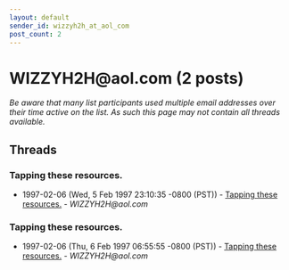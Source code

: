 ```yaml
---
layout: default
sender_id: wizzyh2h_at_aol_com
post_count: 2
---
```


# WIZZYH2H<span>@</span>aol.com (2 posts)

_Be aware that many list participants used multiple email addresses over their time active on the list. As such this page may not contain all threads available._

## Threads

### Tapping these resources.
+ 1997-02-06 (Wed, 5 Feb 1997 23:10:35 -0800 (PST)) - [Tapping these resources.](/archive/1997/02/825c9bb1981de8ae5696cc19cc244cf1248df3baa2e4df7a6c6837d57528c0c1) - _WIZZYH2H@aol.com_

### Tapping these resources.
+ 1997-02-06 (Thu, 6 Feb 1997 06:55:55 -0800 (PST)) - [Tapping these resources.](/archive/1997/02/e9f7edf56c3101288bfbd0a7b244060a473d73955018104d817a9c35a111a155) - _WIZZYH2H@aol.com_

